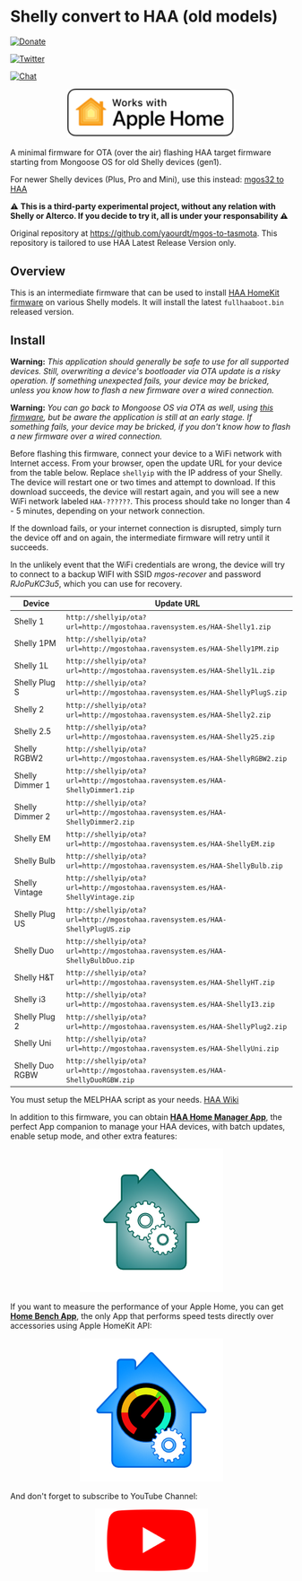 # Shelly convert to HAA (old models)

[![Donate](https://img.shields.io/badge/donate-PayPal-blue.svg)](https://paypal.me/ravensystem)

[![Twitter](https://img.shields.io/twitter/follow/RavenSystem.svg?style=social)](https://twitter.com/RavenSystem)

[![Chat](https://img.shields.io/discord/594630635696553994?style=social)](https://discord.com/servers/esp-homekit-devices-594630635696553994)

<p align="center"><img width="300" src="https://raw.githubusercontent.com/RavenSystem/ravensystem-media/master/works-with-apple-home.svg"></p>

A minimal firmware for OTA (over the air) flashing HAA target firmware starting from Mongoose OS for old Shelly devices (gen1).

For newer Shelly devices (Plus, Pro and Mini), use this instead: [mgos32 to HAA](https://github.com/RavenSystem/mgos32toHAA)

:warning: **This is a third-party experimental project, without any relation with Shelly or Alterco. If you decide to try it, all is under your responsability :warning:**

Original repository at https://github.com/yaourdt/mgos-to-tasmota. This repository
is tailored to use HAA Latest Release Version only.

## Overview

This is an intermediate firmware that can be used to install [HAA HomeKit firmware](https://github.com/RavenSystem/esp-homekit-devices)
on various Shelly models. It will install the latest `fullhaaboot.bin` released version.

## Install

**Warning:** _This application should generally be safe to use for all supported
devices. Still, overwriting a device's bootloader via OTA update is a risky
operation. If something unexpected fails, your device may be bricked, unless you
know how to flash a new firmware over a wired connection._

**Warning:** _You can go back to Mongoose OS via OTA as well, using [this firmware](https://github.com/yaourdt/tasmota-to-mgos),
but be aware the application is still at an early stage. If something fails,
your device may be bricked, if you don't know how to flash a new firmware over
a wired connection._

Before flashing this firmware, connect your device to a WiFi network with
Internet access. From your browser, open the update URL for your device from the
table below. Replace `shellyip` with the IP address of your Shelly. The device
will restart one or two times and attempt to download. If this download
succeeds, the device will restart again, and you will see a new WiFi network
labeled `HAA-??????`. This process should take no longer than 4 - 5 minutes,
depending on your network connection.

If the download fails, or your internet connection is disrupted, simply turn the
device off and on again, the intermediate firmware will retry until it succeeds.

In the unlikely event that the WiFi credentials are wrong, the device will try
to connect to a backup WIFI with SSID _mgos-recover_ and password _RJoPuKC3u5_,
which you can use for recovery.

Device | Update URL
------ | ----------
Shelly 1        | `http://shellyip/ota?url=http://mgostohaa.ravensystem.es/HAA-Shelly1.zip`
Shelly 1PM      | `http://shellyip/ota?url=http://mgostohaa.ravensystem.es/HAA-Shelly1PM.zip`
Shelly 1L       | `http://shellyip/ota?url=http://mgostohaa.ravensystem.es/HAA-Shelly1L.zip`
Shelly Plug S   | `http://shellyip/ota?url=http://mgostohaa.ravensystem.es/HAA-ShellyPlugS.zip`
Shelly 2        | `http://shellyip/ota?url=http://mgostohaa.ravensystem.es/HAA-Shelly2.zip` 
Shelly 2.5      | `http://shellyip/ota?url=http://mgostohaa.ravensystem.es/HAA-Shelly25.zip`
Shelly RGBW2    | `http://shellyip/ota?url=http://mgostohaa.ravensystem.es/HAA-ShellyRGBW2.zip`
Shelly Dimmer 1 | `http://shellyip/ota?url=http://mgostohaa.ravensystem.es/HAA-ShellyDimmer1.zip`
Shelly Dimmer 2 | `http://shellyip/ota?url=http://mgostohaa.ravensystem.es/HAA-ShellyDimmer2.zip`
Shelly EM       | `http://shellyip/ota?url=http://mgostohaa.ravensystem.es/HAA-ShellyEM.zip`
Shelly Bulb     | `http://shellyip/ota?url=http://mgostohaa.ravensystem.es/HAA-ShellyBulb.zip`
Shelly Vintage  | `http://shellyip/ota?url=http://mgostohaa.ravensystem.es/HAA-ShellyVintage.zip`
Shelly Plug US  | `http://shellyip/ota?url=http://mgostohaa.ravensystem.es/HAA-ShellyPlugUS.zip`
Shelly Duo      | `http://shellyip/ota?url=http://mgostohaa.ravensystem.es/HAA-ShellyBulbDuo.zip`
Shelly H&T      | `http://shellyip/ota?url=http://mgostohaa.ravensystem.es/HAA-ShellyHT.zip`
Shelly i3       | `http://shellyip/ota?url=http://mgostohaa.ravensystem.es/HAA-ShellyI3.zip`
Shelly Plug 2   | `http://shellyip/ota?url=http://mgostohaa.ravensystem.es/HAA-ShellyPlug2.zip`
Shelly Uni      | `http://shellyip/ota?url=http://mgostohaa.ravensystem.es/HAA-ShellyUni.zip`
Shelly Duo RGBW | `http://shellyip/ota?url=http://mgostohaa.ravensystem.es/HAA-ShellyDuoRGBW.zip`

You must setup the MELPHAA script as your needs. [HAA Wiki](https://github.com/RavenSystem/esp-homekit-devices/wiki)

In addition to this firmware, you can obtain [**HAA Home Manager App**](https://github.com/RavenSystem/esp-homekit-devices/wiki/haa-home-manager), the perfect App companion
to manage your HAA devices, with batch updates, enable setup mode, and other extra features: 

<p align="center"><a href="https://apps.apple.com/app/id1556105121"><img src="https://raw.githubusercontent.com/RavenSystem/ravensystem-media/master/haamanager_app.png"></a></p>

If you want to measure the performance of your Apple Home, you can get [**Home Bench App**](https://github.com/RavenSystem/esp-homekit-devices/wiki/home-bench), the only App that performs speed tests directly over accessories using Apple HomeKit API: 

<p align="center"><a href="https://apps.apple.com/app/id6473729247"><img src="https://raw.githubusercontent.com/RavenSystem/ravensystem-media/master/homebench_app.png"></a></p>

And don't forget to subscribe to YouTube Channel:

<p align="center"><a href="https://www.youtube.com/channel/UCRumJzAoAnQ7dUpSnSUuuJw"><img width="40%" src="https://raw.githubusercontent.com/RavenSystem/ravensystem-media/master/YouTube_logo.png"></a></p>
